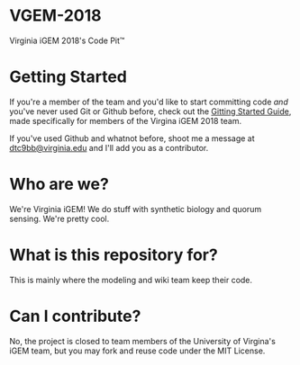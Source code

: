 # VGEM-2018
Virginia iGEM 2018's Code Pit™

# Getting Started
If you're a member of the team and you'd like to start committing code *and* you've never used Git or Github before, check out the [Gitting Started Guide](https://github.com/Mantissa-23/VGEM-2018/tree/master/.getting_started#1-what-is-this-document), made specifically for members of the Virgina iGEM 2018 team.

If you've used Github and whatnot before, shoot me a message at dtc9bb@virginia.edu and I'll add you as a contributor.

# Who are we?
We're Virginia iGEM! We do stuff with synthetic biology and quorum sensing. We're pretty cool.

# What is this repository for?
This is mainly where the modeling and wiki team keep their code.

# Can I contribute?
No, the project is closed to team members of the University of Virgina's iGEM team, but you may fork and reuse code under the MIT License.
